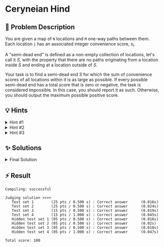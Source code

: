 # Ceryneian Hind

## 📝 Problem Description

You are given a map of `N` locations and `M` one-way paths between them. Each location `i` has an associated integer convenience score, $s_i$.

A "semi-dead end" is defined as a non-empty collection of locations, let's call it $S$, with the property that there are no paths originating from a location inside $S$ and ending at a location outside of $S$.

Your task is to find a semi-dead end $S$ for which the sum of convenience scores of all locations within it is as large as possible. If every possible semi-dead end has a total score that is zero or negative, the task is considered impossible. In this case, you should report it as such. Otherwise, you should output the maximum possible positive score.

## 💡 Hints

<details>
<summary>Hint #1</summary>
The problem asks you to partition all locations into two sets: the semi-dead end $S$ and the rest of the locations, $V \setminus S$. The defining property of $S$ is that no path goes from a location in $S$ to a location in $V \setminus S$. This structure, a partition of elements with constraints on connections between the partitions, is a strong indicator that the problem can be modeled as a minimum cut problem in a graph.
</details>
<details>
<summary>Hint #2</summary>
The goal is to maximize the sum of scores in the set $S$. This is a maximization problem. Minimum cut, on the other hand, is a minimization problem. It's often helpful to rephrase the maximization objective as a minimization one. Consider the total sum of all *positive* convenience scores on the map. Let this be $P$. Any semi-dead end $S$ we choose will have a score of $\sum_{i \in S} s_i$. Maximizing this is equivalent to minimizing $P - \sum_{i \in S} s_i$. Can you express this "loss" in terms of the locations we *don't* choose for $S$ and the negative-score locations we *do* choose for $S$?
</details>
<details>
<summary>Hint #3</summary>
Let's build a flow network. Create a source vertex `source` and a sink vertex `sink`.
1.  For every location `i` with a positive score $s_i > 0$, add a directed connection from `source` to `i` with capacity $s_i$.
2.  For every location `i` with a negative score $s_i < 0$, add a directed connection from `i` to `sink` with capacity $-s_i$.
3.  For every original path from location `u` to `v`, add a directed connection from `u` to `v` in our new network. What should its capacity be? The condition is that no path can leave the set $S$. This means if `u` is in $S$ and `v` is not, this configuration should be "forbidden". We can forbid it by assigning an infinite capacity to the connection `(u, v)`.

Now, consider any `source-sink` cut in this network. The cut will partition the locations. The capacity of this cut corresponds exactly to the "loss" we identified in the previous hint. By the max-flow min-cut theorem, finding the minimum cut is equivalent to finding the maximum flow.
</details>

## ✨ Solutions

<details>
<summary>Final Solution</summary>
This problem can be elegantly solved by transforming it into a minimum cut problem in a specially constructed flow network. The core idea relies on the **max-flow min-cut theorem**.

### Problem Reformulation
We want to partition the set of all locations $V$ into two disjoint sets: our target semi-dead end $S$ and its complement $T = V \setminus S$. The goal is to maximize the total score of vertices in $S$:
$$ \text{maximize} \left( \sum_{i \in S} s_i \right) $$
This is equivalent to minimizing a "loss" or "cost". Let $P$ be the sum of all positive convenience scores, i.e., $P = \sum_{i \in V, s_i > 0} s_i$. The maximization problem can be rewritten as:
$$ \text{maximize} \left( \sum_{i \in S} s_i \right) \iff \text{minimize} \left( P - \sum_{i \in S} s_i \right) $$
The loss term can be further expanded:
$$ P - \sum_{i \in S} s_i = \sum_{\substack{i \in V \\ s_i > 0}} s_i - \left( \sum_{\substack{i \in S \\ s_i > 0}} s_i + \sum_{\substack{i \in S \\ s_i < 0}} s_i \right) = \sum_{\substack{i \in T \\ s_i > 0}} s_i + \sum_{\substack{i \in S \\ s_i < 0}} (-s_i) $$
This new objective is what we will minimize. It represents the cost of our partition: the sum of positive scores we "lose" by placing them in $T$, plus the sum of penalties we "incur" by including negative-score locations in $S$.

### Graph Construction
We build a flow network with a source `v_source` and a sink `v_sink`:
1.  **Source Edges:** For each location $i$ with a positive score $s_i > 0$, we add an edge from `v_source` to vertex $i$ with capacity $s_i$. If we cut this edge, it means vertex $i$ is on the sink-side of the cut (in $T$), and we pay a cost of $s_i$.
2.  **Sink Edges:** For each location $i$ with a negative score $s_i < 0$, we add an edge from vertex $i$ to `v_sink` with capacity $-s_i$. If we cut this edge, it means vertex $i$ is on the source-side of the cut (in $S$), and we pay a cost of $-s_i$.
3.  **Path Edges:** For each original path from location $u$ to $v$, we add an edge from vertex $u$ to vertex $v$ with **infinite capacity**. This is the crucial step that enforces the semi-dead end property. Any finite `source-sink` cut cannot place $u$ on the source-side ($S$) and $v$ on the sink-side ($T$) simultaneously, because this would require cutting an edge of infinite capacity. This perfectly matches the definition of a semi-dead end: no paths can go from $S$ to $T$.

### Calculating the Result
A minimum `source-sink` cut in this graph partitions the vertices into a source set (our desired semi-dead end $S$, plus `v_source`) and a sink set ($T$, plus `v_sink`). The capacity of this minimum cut is exactly the minimum possible value for our loss expression: $\sum_{i \in T, s_i > 0} s_i + \sum_{i \in S, s_i < 0} (-s_i)$.

By the max-flow min-cut theorem, the value of the minimum cut is equal to the value of the maximum flow from `v_source` to `v_sink`. So, we can compute the max flow to find this minimum loss.

The final maximum convenience score is:
$$ \text{Max Score} = (\text{Sum of all positive scores}) - (\text{Max Flow}) $$
If this result is not strictly positive, no suitable semi-dead end exists.

### C++ Implementation
The following code implements this strategy using the Boost Graph Library, which provides an efficient `push_relabel_max_flow` algorithm.

```cpp
#include <iostream>
#include <vector>
#include <limits>

// Include Boost Graph Library for max-flow
#include <boost/graph/adjacency_list.hpp>
#include <boost/graph/push_relabel_max_flow.hpp>

// Define graph types for convenience
typedef boost::adjacency_list_traits<boost::vecS, boost::vecS, boost::directedS> traits;
typedef boost::adjacency_list<boost::vecS, boost::vecS, boost::directedS, boost::no_property,
    boost::property<boost::edge_capacity_t, long,
        boost::property<boost::edge_residual_capacity_t, long,
            boost::property<boost::edge_reverse_t, traits::edge_descriptor>>>> graph;

typedef traits::vertex_descriptor vertex_desc;
typedef traits::edge_descriptor edge_desc;

// Helper class to add edges and their reverse counterparts
class edge_adder {
  graph &G;

 public:
  explicit edge_adder(graph &G) : G(G) {}

  void add_edge(int from, int to, long capacity) {
    auto c_map = boost::get(boost::edge_capacity, G);
    auto r_map = boost::get(boost::edge_reverse, G);
    const auto e = boost::add_edge(from, to, G).first;
    const auto rev_e = boost::add_edge(to, from, G).first;
    c_map[e] = capacity;
    c_map[rev_e] = 0; // Reverse edge has 0 initial capacity
    r_map[e] = rev_e;
    r_map[rev_e] = e;
  }
};

const long MAX_LONG = std::numeric_limits<long>::max();

void solve() {
  int n, m;
  std::cin >> n >> m;
  
  std::vector<int> conveniences(n);
  long positive_sum = 0;
  for(int i = 0; i < n; ++i) { 
    int s;
    std::cin >> s;
    conveniences[i] = s; 
    if (s > 0) {
      positive_sum += s;
    }
  }
  
  std::vector<std::pair<int, int>> edges;
  edges.reserve(m);
  for(int i = 0; i < m; ++i) {
    int u, v;
    std::cin >> u >> v;
    edges.emplace_back(u, v);
  }
  
  // Create a graph with n+2 vertices: n for locations, 1 for source, 1 for sink
  graph G(n + 2);
  edge_adder adder(G);
  
  const vertex_desc v_source = n;
  const vertex_desc v_sink = n + 1;
  
  // Add edges from source to positive-score locations
  // and from negative-score locations to sink
  for(int i = 0; i < n; ++i) {
    if(conveniences[i] > 0) {
      adder.add_edge(v_source, i, conveniences[i]);
    } else {
      adder.add_edge(i, v_sink, -conveniences[i]);
    }
  }
  
  // Add original path edges with "infinite" capacity
  for(const std::pair<int, int>& e : edges) {
    adder.add_edge(e.first, e.second, MAX_LONG);
  }
  
  // Calculate max flow, which equals min cut
  long flow = boost::push_relabel_max_flow(G, v_source, v_sink);

  long max_score = positive_sum - flow;
  if (max_score > 0) {
    std::cout << max_score << std::endl;
  } else {
    std::cout << "impossible" << std::endl;
  }
}

int main() {
  std::ios_base::sync_with_stdio(false);
  std::cin.tie(NULL);
  
  int n_tests;
  std::cin >> n_tests;
  while(n_tests--) {
    solve();
  }
}
```
</details>

## ⚡ Result

```plaintext
Compiling: successful

Judging solution >>>>
   Test set 1        (25 pts / 0.500 s) : Correct answer      (0.016s)
   Test set 2        (25 pts / 0.500 s) : Correct answer      (0.024s)
   Test set 3        (15 pts / 0.500 s) : Correct answer      (0.019s)
   Test set 4        (15 pts / 1.000 s) : Correct answer      (0.045s)
   Hidden test set 1 (05 pts / 0.500 s) : Correct answer      (0.016s)
   Hidden test set 2 (05 pts / 0.500 s) : Correct answer      (0.02s)
   Hidden test set 3 (05 pts / 0.500 s) : Correct answer      (0.018s)
   Hidden test set 4 (05 pts / 1.000 s) : Correct answer      (0.047s)

Total score: 100
```